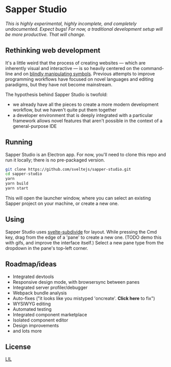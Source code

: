 # Sapper Studio

*This is highly experimental, highly incomplete, and completely undocumented. Expect bugs! For now, a traditional development setup will be more productive. That will change.*


## Rethinking web development

It's a little weird that the process of creating websites — which are inherently visual and interactive — is so heavily centered on the command-line and on [blindly manipulating symbols](https://vimeo.com/66085662). Previous attempts to improve programming workflows have focused on novel languages and editing paradigms, but they have not become mainstream.

The hypothesis behind Sapper Studio is twofold:

* we already have all the pieces to create a more modern development workflow, but we haven't quite put them together
* a developer environment that is deeply integrated with a particular framework allows novel features that aren't possible in the context of a general-purpose IDE


## Running

Sapper Studio is an Electron app. For now, you'll need to clone this repo and run it locally; there is no pre-packaged version.

```bash
git clone https://github.com/sveltejs/sapper-studio.git
cd sapper-studio
yarn
yarn build
yarn start
```

This will open the launcher window, where you can select an existing Sapper project on your machine, or create a new one.


## Using

Sapper Studio uses [svelte-subdivide](https://github.com/sveltejs/svelte-subdivide) for layout. While pressing the Cmd key, drag from the edge of a 'pane' to create a new one. (TODO demo this with gifs, and improve the interface itself.) Select a new pane type from the dropdown in the pane's top-left corner.


## Roadmap/ideas

* Integrated devtools
* Responsive design mode, with browsersync between panes
* Integrated server profiler/debugger
* Webpack bundle analysis
* Auto-fixes ("it looks like you mistyped 'oncreate'. __Click here__ to fix")
* WYSIWYG editing
* Automated testing
* Integrated component marketplace
* Isolated component editor
* Design improvements
* and lots more


## License

[LIL](LICENSE)
